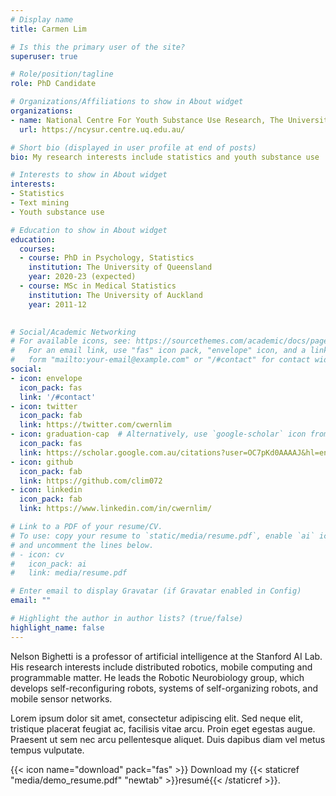 ```yaml
---
# Display name
title: Carmen Lim

# Is this the primary user of the site?
superuser: true

# Role/position/tagline
role: PhD Candidate

# Organizations/Affiliations to show in About widget
organizations:
- name: National Centre For Youth Substance Use Research, The University of Queensland
  url: https://ncysur.centre.uq.edu.au/ 

# Short bio (displayed in user profile at end of posts)
bio: My research interests include statistics and youth substance use 

# Interests to show in About widget
interests:
- Statistics
- Text mining
- Youth substance use

# Education to show in About widget
education:
  courses:
  - course: PhD in Psychology, Statistics
    institution: The University of Queensland
    year: 2020-23 (expected)
  - course: MSc in Medical Statistics
    institution: The University of Auckland
    year: 2011-12
  

# Social/Academic Networking
# For available icons, see: https://sourcethemes.com/academic/docs/page-builder/#icons
#   For an email link, use "fas" icon pack, "envelope" icon, and a link in the
#   form "mailto:your-email@example.com" or "/#contact" for contact widget.
social:
- icon: envelope
  icon_pack: fas
  link: '/#contact'
- icon: twitter
  icon_pack: fab
  link: https://twitter.com/cwernlim
- icon: graduation-cap  # Alternatively, use `google-scholar` icon from `ai` icon pack
  icon_pack: fas
  link: https://scholar.google.com.au/citations?user=OC7pKd0AAAAJ&hl=en&oi=ao
- icon: github
  icon_pack: fab
  link: https://github.com/clim072
- icon: linkedin
  icon_pack: fab
  link: https://www.linkedin.com/in/cwernlim/

# Link to a PDF of your resume/CV.
# To use: copy your resume to `static/media/resume.pdf`, enable `ai` icons in `params.toml`, 
# and uncomment the lines below.
# - icon: cv
#   icon_pack: ai
#   link: media/resume.pdf

# Enter email to display Gravatar (if Gravatar enabled in Config)
email: ""

# Highlight the author in author lists? (true/false)
highlight_name: false
---
```


Nelson Bighetti is a professor of artificial intelligence at the Stanford AI Lab. His research interests include distributed robotics, mobile computing and programmable matter. He leads the Robotic Neurobiology group, which develops self-reconfiguring robots, systems of self-organizing robots, and mobile sensor networks.

Lorem ipsum dolor sit amet, consectetur adipiscing elit. Sed neque elit, tristique placerat feugiat ac, facilisis vitae arcu. Proin eget egestas augue. Praesent ut sem nec arcu pellentesque aliquet. Duis dapibus diam vel metus tempus vulputate.

{{< icon name="download" pack="fas" >}} Download my {{< staticref "media/demo_resume.pdf" "newtab" >}}resumé{{< /staticref >}}.
